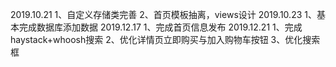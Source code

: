 2019.10.21
    1、自定义存储类完善
    2、首页模板抽离，views设计
2019.10.23
    1、基本完成数据库添加数据
2019.12.17
    1、完成首页信息发布
2019.12.21
    1、完成haystack+whoosh搜索
    2、优化详情页立即购买与加入购物车按钮
    3、优化搜索框
